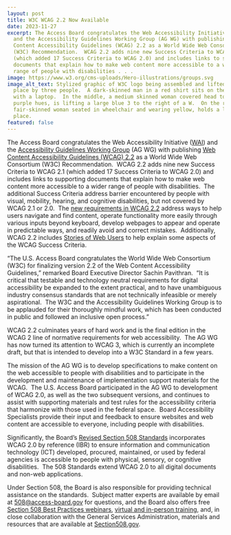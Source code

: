 ```yaml
---
layout: post
title: W3C WCAG 2.2 Now Available
date: 2023-11-27
excerpt: The Access Board congratulates the Web Accessibility Initiative (WAI)
  and the Accessibility Guidelines Working Group (AG WG) with publishing Web
  Content Accessibility Guidelines (WCAG) 2.2 as a World Wide Web Consortium
  (W3C) Recommendation.  WCAG 2.2 adds nine new Success Criteria to WCAG 2.1
  (which added 17 Success Criteria to WCAG 2.0) and includes links to supporting
  documents that explain how to make web content more accessible to a wider
  range of people with disabilities . . .
image: https://www.w3.org/cms-uploads/Hero-illustrations/groups.svg
image_alt_text: Stylized graphic of W3C logo being assembled and lifted into
  place by three people.  A dark-skinned man in a red shirt sits on the left
  with a laptop.  In the middle, a medium skinned woman covered head to toe in
  purple hues, is lifting a large blue 3 to the right of a W.  On the right, a
  fair-skinned woman seated in wheelchair and wearing yellow, holds a large C in
  place.
featured: false
---
```

The Access Board congratulates the Web Accessibility Initiative ([WAI](https://www.w3.org/WAI/)) and the [Accessibility Guidelines Working Group](https://www.w3.org/groups/wg/ag/) (AG WG) with publishing [Web Content Accessibility Guidelines (WCAG) 2.2](https://www.w3.org/TR/WCAG22/) as a World Wide Web Consortium (W3C) Recommendation.  WCAG 2.2 adds nine new Success Criteria to WCAG 2.1 (which added 17 Success Criteria to WCAG 2.0) and includes links to supporting documents that explain how to make web content more accessible to a wider range of people with disabilities.  The additional Success Criteria address barrier encountered by people with visual, mobility, hearing, and cognitive disabilities, but not covered by WCAG 2.1 or 2.0.  The [new requirements in WCAG 2.2](https://www.w3.org/WAI/standards-guidelines/wcag/new-in-22/) address ways to help users navigate and find content, operate functionality more easily through various inputs beyond keyboard, develop webpages to appear and operate in predictable ways, and readily avoid and correct mistakes.  Additionally, WCAG 2.2 includes [Stories of Web Users](https://www.w3.org/WAI/people-use-web/user-stories/) to help explain some aspects of the WCAG Success Criteria. 

“The U.S. Access Board congratulates the World Wide Web Consortium (W3C) for finalizing version 2.2 of the Web Content Accessibility Guidelines,” remarked Board Executive Director Sachin Pavithran.  “It is critical that testable and technology neutral requirements for digital accessibility be expanded to the extent practical, and to have unambiguous industry consensus standards that are not technically infeasible or merely aspirational.  The W3C and the Accessibility Guidelines Working Group is to be applauded for their thoroughly mindful work, which has been conducted in public and followed an inclusive open process.” 

WCAG 2.2 culminates years of hard work and is the final edition in the WCAG 2 line of normative requirements for web accessibility.  The AG WG has now turned its attention to WCAG 3, which is currently an incomplete draft, but that is intended to develop into a W3C Standard in a few years. 

The mission of the AG WG is to develop specifications to make content on the web accessible to people with disabilities and to participate in the development and maintenance of implementation support materials for the WCAG.  The U.S. Access Board participated in the AG WG to development of WCAG 2.0, as well as the two subsequent versions, and continues to assist with supporting materials and test rules for the accessibility criteria that harmonize with those used in the federal space.  Board Accessibility Specialists provide their input and feedback to ensure websites and web content are accessible to everyone, including people with disabilities. 

Significantly, the Board’s [Revised Section 508 Standards](https://www.access-board.gov/ict/) incorporates WCAG 2.0 by reference (IBR) to ensure information and communication technology (ICT) developed, procured, maintained, or used by federal agencies is accessible to people with physical, sensory, or cognitive disabilities.  The 508 Standards extend WCAG 2.0 to all digital documents and non-web applications. 

Under Section 508, the Board is also responsible for providing technical assistance on the standards.  Subject matter experts are available by email at [508@access-board.gov](mailto:508@access-board.gov) for questions, and the Board also offers free [Section 508 Best Practices webinars](https://www.access-board.gov/webinars/), [virtual and in-person training](https://www.access-board.gov/webinars/training.html), and, in close collaboration with the General Services Administration, materials and resources that are available at [Section508.gov](https://www.section508.gov/).
